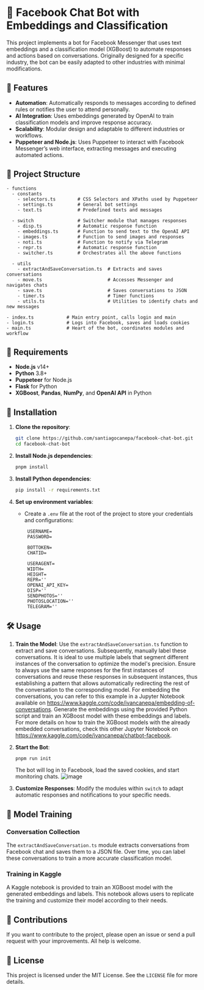 
# 🤖 Facebook Chat Bot with Embeddings and Classification

This project implements a bot for Facebook Messenger that uses text embeddings and a classification model (XGBoost) to automate responses and actions based on conversations. Originally designed for a specific industry, the bot can be easily adapted to other industries with minimal modifications.

## 🌟 Features

- **Automation**: Automatically responds to messages according to defined rules or notifies the user to attend personally.
- **AI Integration**: Uses embeddings generated by OpenAI to train classification models and improve response accuracy.
- **Scalability**: Modular design and adaptable to different industries or workflows.
- **Puppeteer and Node.js**: Uses Puppeteer to interact with Facebook Messenger’s web interface, extracting messages and executing automated actions.

## 📁 Project Structure

```plaintext
- functions
  - constants
    - selectors.ts        # CSS Selectors and XPaths used by Puppeteer
    - settings.ts         # General bot settings
    - text.ts             # Predefined texts and messages

  - switch                # Switcher module that manages responses
    - disp.ts             # Automatic response function
    - embeddings.ts       # Function to send text to the OpenAI API
    - images.ts           # Function to send images and responses
    - noti.ts             # Function to notify via Telegram
    - repr.ts             # Automatic response function
    - switcher.ts         # Orchestrates all the above functions

  - utils
    - extractAndSaveConversation.ts  # Extracts and saves conversations
    - move.ts                        # Accesses Messenger and navigates chats
    - save.ts                        # Saves conversations to JSON
    - timer.ts                       # Timer functions
    - utils.ts                       # Utilities to identify chats and new messages

- index.ts            # Main entry point, calls login and main
- login.ts            # Logs into Facebook, saves and loads cookies
- main.ts             # Heart of the bot, coordinates modules and workflow
```

## 🔧 Requirements

- **Node.js** v14+
- **Python** 3.8+
- **Puppeteer** for Node.js
- **Flask** for Python
- **XGBoost**, **Pandas**, **NumPy**, and **OpenAI API** in Python

## 🚀 Installation

1. **Clone the repository**:
   ```bash
   git clone https://github.com/santiagocanepa/facebook-chat-bot.git
   cd facebook-chat-bot
   ```

2. **Install Node.js dependencies**:
   ```bash
   pnpm install
   ```

3. **Install Python dependencies**:
   ```bash
   pip install -r requirements.txt
   ```

4. **Set up environment variables**:
   - Create a `.env` file at the root of the project to store your credentials and configurations:
     ```env
      USERNAME=
      PASSWORD=

      BOTTOKEN=
      CHATID=

      USERAGENT=
      WIDTH=
      HEIGHT=
      REPR=''
      OPENAI_API_KEY=
      DISP=''
      SENDPHOTOS=''
      PHOTOSLOCATION=''
      TELEGRAM=''

     ```

## 🛠️ Usage

1. **Train the Model**: Use the `extractAndSaveConversation.ts` function to extract and save conversations. Subsequently, manually label these conversations. It is ideal to use multiple labels that segment different instances of the conversation to optimize the model's precision. Ensure to always use the same responses for the first instances of conversations and reuse these responses in subsequent instances, thus establishing a pattern that allows automatically redirecting the rest of the conversation to the corresponding model. For embedding the conversations, you can refer to this example in a Jupyter Notebook available on https://www.kaggle.com/code/ivancanepa/embedding-of-conversations. Generate the embeddings using the provided Python script and train an XGBoost model with these embeddings and labels. For more details on how to train the XGBoost models with the already embedded conversations, check this other Jupyter Notebook on https://www.kaggle.com/code/ivancanepa/chatbot-facebook.

2. **Start the Bot**:
   ```bash
   pnpm run init
   ```
   The bot will log in to Facebook, load the saved cookies, and start monitoring chats.
![image](https://github.com/user-attachments/assets/c4511f60-2385-49b0-b2fe-e61028b48ac8)

3. **Customize Responses**: Modify the modules within `switch` to adapt automatic responses and notifications to your specific needs.

## 🧠 Model Training

### Conversation Collection

The `extractAndSaveConversation.ts` module extracts conversations from Facebook chat and saves them to a JSON file. Over time, you can label these conversations to train a more accurate classification model.

### Training in Kaggle

A Kaggle notebook is provided to train an XGBoost model with the generated embeddings and labels. This notebook allows users to replicate the training and customize their model according to their needs.

## 🤝 Contributions

If you want to contribute to the project, please open an issue or send a pull request with your improvements. All help is welcome.

## 📄 License

This project is licensed under the MIT License. See the `LICENSE` file for more details.


